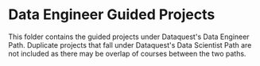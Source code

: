 # Data Engineer Guided Projects

This folder contains the guided projects under Dataquest's Data Engineer Path. Duplicate projects that fall under Dataquest's Data Scientist Path are not included as there may be overlap of courses between the two paths.
